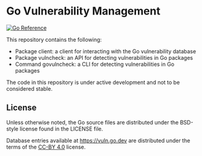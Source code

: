 # Go Vulnerability Management

[![Go Reference](https://pkg.go.dev/badge/golang.org/x/vuln.svg)](https://pkg.go.dev/golang.org/x/vuln)

This repository contains the following:

- Package client: a client for interacting with the Go vulnerability database
- Package vulncheck: an API for detecting vulnerabilities in Go packages
- Command govulncheck: a CLI for detecting vulnerabilities in Go packages

The code in this repository is under active development and not to be
considered stable.

## License

Unless otherwise noted, the Go source files are distributed under
the BSD-style license found in the LICENSE file.

Database entries available at https://vuln.go.dev are distributed under the
terms of the [CC-BY 4.0](https://creativecommons.org/licenses/by/4.0/) license.
